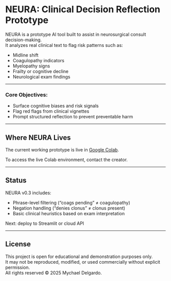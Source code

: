 # NEURA: Clinical Decision Reflection Prototype

NEURA is a prototype AI tool built to assist in neurosurgical consult decision-making.  
It analyzes real clinical text to flag risk patterns such as:

- Midline shift
- Coagulopathy indicators
- Myelopathy signs
- Frailty or cognitive decline
- Neurological exam findings

---

### Core Objectives:
- Surface cognitive biases and risk signals
- Flag red flags from clinical vignettes
- Prompt structured reflection to prevent preventable harm
  
---

## Where NEURA Lives

The current working prototype is live in [Google Colab](https://colab.research.google.com).  

To access the live Colab environment, contact the creator.

---

## Status

NEURA v0.3 includes:
- Phrase-level filtering (“coags pending” ≠ coagulopathy)
- Negation handling (“denies clonus” ≠ clonus present)
- Basic clinical heuristics based on exam interpretation

Next: deploy to Streamlit or cloud API

---

## License

This project is open for educational and demonstration purposes only.  
It may not be reproduced, modified, or used commercially without explicit permission.  
All rights reserved © 2025 Mychael Delgardo.
